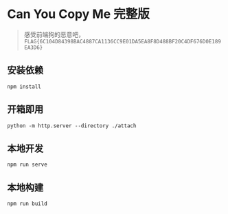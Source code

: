 # Can You Copy Me 完整版

> 感受前端狗的恶意吧，`FLAG{6C104D84398BAC4887CA1136CC9E01DA5EA8F8D488BF20C4DF676D0E189EA3D6}`

## 安装依赖

```plain
npm install
```

## 开箱即用

```plain
python -m http.server --directory ./attach
```

## 本地开发

```plain
npm run serve
```

## 本地构建

```plain
npm run build
```
